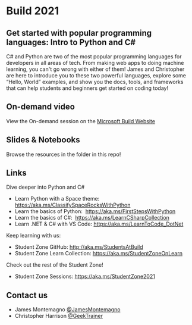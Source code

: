 # Build 2021
## Get started with popular programming languages: Intro to Python and C#
C# and Python are two of the most popular programming languages for developers in all areas of tech. From making web apps to doing machine learning, you can't go wrong with either of them! James and Christopher are here to introduce you to these two powerful languages, explore some “Hello, World” examples, and show you the docs, tools, and frameworks that can help students and beginners get started on coding today!

## On-demand video
View the On-demand session on the [Microsoft Build Website](https://mybuild.microsoft.com/sessions/5e15fc46-1661-4344-b618-e12306129c3b)

## Slides & Notebooks
Browse the resources in the folder in this repo!

## Links
Dive deeper into Python and C#
* Learn Python with a Space theme:  https://aka.ms/ClassifySpaceRocksWithPython
* Learn the basics of Python:  https://aka.ms/FirstStepsWithPython 
* Learn the basics of C#:  https://aka.ms/LearnCSharpCollection
* Learn .NET & C# with VS Code:  https://aka.ms/LearnToCode_DotNet 

Keep learning with us: 
* Student Zone GitHub: http://aka.ms/StudentsAtBuild
* Student Zone Learn Collection: https://aka.ms/StudentZoneOnLearn

Check out the rest of the Student Zone!
* Student Zone Sessions: https://aka.ms/StudentZone2021

## Contact us
* James Montemagno [@JamesMontemagno](https://twitter.com/jamesmontemagno)
* Christopher Harrison [@GeekTrainer](https://twitter.com/GeekTrainer)

